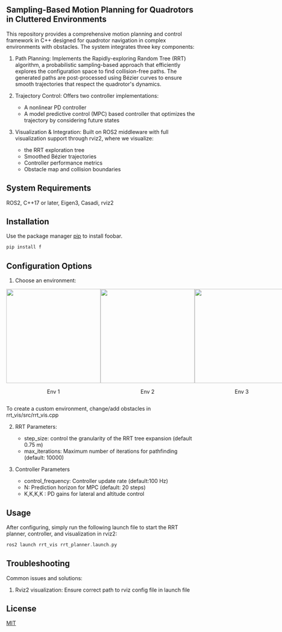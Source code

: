 ## Sampling-Based Motion Planning for Quadrotors in Cluttered Environments 

This repository provides a comprehensive motion planning and control framework in C++ designed for quadrotor navigation in complex environments with obstacles. The system integrates three key components:

1. Path Planning: Implements the Rapidly-exploring Random Tree (RRT) algorithm, a probabilistic sampling-based approach that efficiently explores the configuration space to find collision-free paths. The generated paths are post-processed using Bézier curves to ensure smooth trajectories that respect the quadrotor's dynamics.

2. Trajectory Control: Offers two controller implementations:
   - A nonlinear PD controller 
   - A model predictive control (MPC) based controller that optimizes the trajectory by considering future states

3. Visualization & Integration: Built on ROS2 middleware with full visualization support through rviz2, where we visualize:

   - the RRT exploration tree
   - Smoothed Bézier trajectories
   - Controller performance metrics
   - Obstacle map and collision boundaries

## System Requirements

ROS2, C++17 or later, Eigen3, Casadi, rviz2

## Installation

Use the package manager [pip](https://pip.pypa.io/en/stable/) to install foobar.

```bash
pip install f
```

## Configuration Options

1. Choose an environment:

<div align="center">
  <div style="display: flex; justify-content: space-between;">
    <div>
      <img src="docs/media/env1.gif" width="250"/>
      <p>Env 1</p>
    </div>
    <div>
      <img src="docs/media/env2.gif" width="250"/>
      <p>Env 2</p>
    </div>
    <div>
      <img src="docs/media/env3.gif" width="250"/>
      <p>Env 3</p>
    </div>
  </div>
</div>


To create a custom environment, change/add obstacles in rrt_vis/src/rrt_vis.cpp

2. RRT Parameters:
   - step_size: control the granularity of the RRT tree expansion (default 0.75 m)
   - max_iterations: Maximum number of iterations for pathfinding (default: 10000) 

3. Controller Parameters
   - control_frequency: Controller update rate (default:100 Hz)
   - N: Prediction horizon for MPC (default: 20 steps)
   - K,K,K,K : PD gains for lateral and altitude control


## Usage

After configuring, simply run the following launch file to start the RRT planner, controller, and visualization in rviz2:

```C++
ros2 launch rrt_vis rrt_planner.launch.py
```

## Troubleshooting

Common issues and solutions:
1. Rviz2 visualization: Ensure correct path to rviz config file in launch file


## License

[MIT](https://choosealicense.com/licenses/mit/)